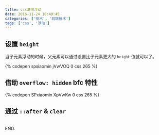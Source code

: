 ```yaml
---
title: css清除浮动
date: 2016-11-24 18:49:45
categories: ['技术', '前端技术']
tags: ['css', '浮动']
---
```


## 设置 `height`

当子元素浮动的时候，父元素可以通过设置比子元素更大的 `height` 值就可以了。

{% codepen spxiaomin jVwVOQ 0 css 265 %}

## 借助 `overflow: hidden` bfc 特性

{% codepen SPxiaomin XpVwKw 0 css 265 %}

## 通过 `::after` & `clear`



<br>
END.
